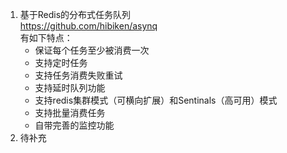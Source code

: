 1. 基于Redis的分布式任务队列  
https://github.com/hibiken/asynq  
有如下特点：  
    - 保证每个任务至少被消费一次
    - 支持定时任务
    - 支持任务消费失败重试
    - 支持延时队列功能
    - 支持redis集群模式（可横向扩展）和Sentinals（高可用）模式
    - 支持批量消费任务
    - 自带完善的监控功能
2. 待补充
